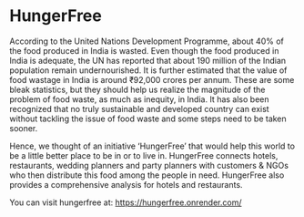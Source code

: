 # HungerFree

According to the United Nations Development Programme, about 40% of the food produced in India is wasted. Even though the food produced in India is adequate, the UN has reported that about 190 million of the Indian population remain undernourished. It is further estimated that the value of food wastage in India is around ₹92,000 crores per annum. These are some bleak statistics, but they should help us realize the magnitude of the problem of food waste, as much as inequity, in India. It has also been recognized that no truly sustainable and developed country can exist without tackling the issue of food waste and some steps need to be taken sooner. 


Hence, we thought of an initiative ‘HungerFree’ that would help this world to be a little better place to be in or to live in. HungerFree connects hotels, restaurants, wedding planners and party planners with customers & NGOs who then distribute this food among the people in need. HungerFree also provides a comprehensive analysis for hotels and restaurants.

You can visit hungerfree at:
https://hungerfree.onrender.com/

